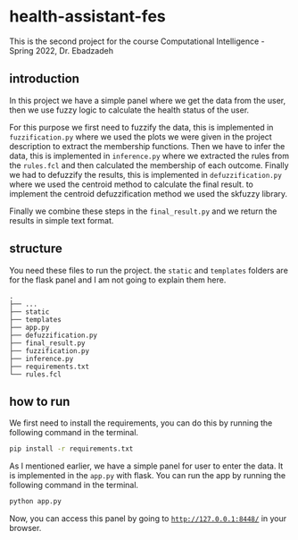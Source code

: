 # health-assistant-fes
This is the second project for the course Computational Intelligence - Spring 2022, Dr. Ebadzadeh

## introduction
In this project we have a simple panel where we get the data from the user, then we use fuzzy logic to calculate the health status of the user. 

For this purpose we first need to fuzzify the data, this is implemented in `fuzzification.py` where we used the plots we were given in the project description to extract the membership functions. Then we have to infer the data, this is implemented in `inference.py` where we extracted the rules from the `rules.fcl` and then calculated the membership of each outcome. Finally we had to defuzzify the results, this is implemented in `defuzzification.py` where we used the centroid method to calculate the final result. to implement the centroid defuzzification method we used the skfuzzy library.

Finally we combine these steps in the `final_result.py` and we return the results in simple text format. 

## structure
You need these files to run the project. the `static` and `templates` folders are for the flask panel and I am not going to explain them here.

    .
    ├── ...
    ├── static
    ├── templates
    ├── app.py
    ├── defuzzification.py
    ├── final_result.py
    ├── fuzzification.py
    ├── inference.py
    ├── requirements.txt
    └── rules.fcl

## how to run
We first need to install the requirements, you can do this by running the following command in the terminal.
``` bash
pip install -r requirements.txt
```
As I mentioned earlier, we have a simple panel for user to enter the data. It is implemented in the `app.py` with flask. You can run the app by running the following command in the terminal.
``` bash
python app.py
```
Now, you can access this panel by going to [`http://127.0.0.1:8448/`](http://127.0.0.1:8448/) in your browser.
